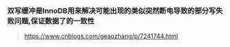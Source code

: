 ### 双写缓冲是InnoDB用来解决可能出现的类似突然断电导致的部分写失败问题,保证数据了的一致性

> https://www.cnblogs.com/geaozhang/p/7241744.html

